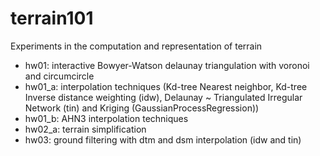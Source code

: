 # terrain101
Experiments in the computation and representation of terrain

- hw01: interactive Bowyer-Watson delaunay triangulation with voronoi and circumcircle
- hw01_a: interpolation techniques (Kd-tree Nearest neighbor, Kd-tree Inverse distance weighting (idw), Delaunay ~ Triangulated Irregular Network (tin) and Kriging (GaussianProcessRegression))
- hw01_b: AHN3 interpolation techniques
- hw02_a: terrain simplification
- hw03: ground filtering with dtm and dsm interpolation (idw and tin)
